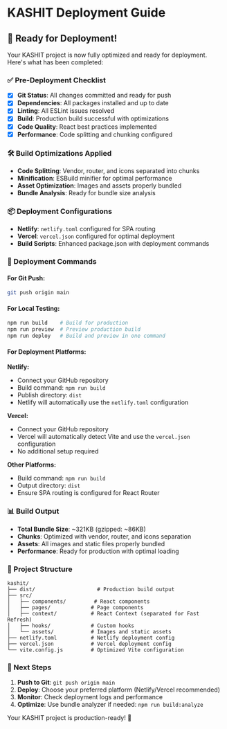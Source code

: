# KASHIT Deployment Guide

## 🚀 Ready for Deployment!

Your KASHIT project is now fully optimized and ready for deployment. Here's what has been completed:

### ✅ Pre-Deployment Checklist
- [x] **Git Status**: All changes committed and ready for push
- [x] **Dependencies**: All packages installed and up to date
- [x] **Linting**: All ESLint issues resolved
- [x] **Build**: Production build successful with optimizations
- [x] **Code Quality**: React best practices implemented
- [x] **Performance**: Code splitting and chunking configured

### 🛠️ Build Optimizations Applied
- **Code Splitting**: Vendor, router, and icons separated into chunks
- **Minification**: ESBuild minifier for optimal performance
- **Asset Optimization**: Images and assets properly bundled
- **Bundle Analysis**: Ready for bundle size analysis

### 📦 Deployment Configurations
- **Netlify**: `netlify.toml` configured for SPA routing
- **Vercel**: `vercel.json` configured for optimal deployment
- **Build Scripts**: Enhanced package.json with deployment commands

### 🚀 Deployment Commands

#### For Git Push:
```bash
git push origin main
```

#### For Local Testing:
```bash
npm run build    # Build for production
npm run preview  # Preview production build
npm run deploy   # Build and preview in one command
```

#### For Deployment Platforms:

**Netlify:**
- Connect your GitHub repository
- Build command: `npm run build`
- Publish directory: `dist`
- Netlify will automatically use the `netlify.toml` configuration

**Vercel:**
- Connect your GitHub repository
- Vercel will automatically detect Vite and use the `vercel.json` configuration
- No additional setup required

**Other Platforms:**
- Build command: `npm run build`
- Output directory: `dist`
- Ensure SPA routing is configured for React Router

### 📊 Build Output
- **Total Bundle Size**: ~321KB (gzipped: ~86KB)
- **Chunks**: Optimized with vendor, router, and icons separation
- **Assets**: All images and static files properly bundled
- **Performance**: Ready for production with optimal loading

### 🔧 Project Structure
```
kashit/
├── dist/                    # Production build output
├── src/
│   ├── components/         # React components
│   ├── pages/             # Page components
│   ├── context/           # React Context (separated for Fast Refresh)
│   ├── hooks/             # Custom hooks
│   └── assets/            # Images and static assets
├── netlify.toml           # Netlify deployment config
├── vercel.json            # Vercel deployment config
└── vite.config.js         # Optimized Vite configuration
```

### 🎯 Next Steps
1. **Push to Git**: `git push origin main`
2. **Deploy**: Choose your preferred platform (Netlify/Vercel recommended)
3. **Monitor**: Check deployment logs and performance
4. **Optimize**: Use bundle analyzer if needed: `npm run build:analyze`

Your KASHIT project is production-ready! 🎉






